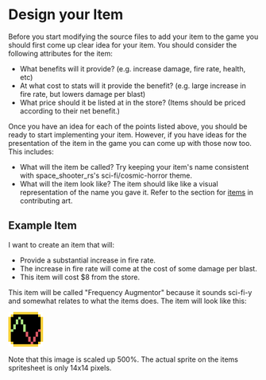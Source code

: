 # Design your Item

Before you start modifying the source files to add your item to the game you
should first come up clear idea for your item. You should consider the following
attributes for the item:

- What benefits will it provide? (e.g. increase damage, fire rate, health, etc)
- At what cost to stats will it provide the benefit? (e.g. large increase in
  fire rate, but lowers damage per blast)
- What price should it be listed at in the store? (Items should be priced
  according to their net benefit.)

Once you have an idea for each of the points listed above, you should be ready
to start implementing your item. However, if you have ideas for the presentation
of the item in the game you can come up with those now too. This includes:

- What will the item be called? Try keeping your item's name consistent with
  space_shooter_rs's sci-fi/cosmic-horror theme.
- What will the item look like? The item should like like a visual
  representation of the name you gave it. Refer to the section for
  [items]() in contributing art.

## Example Item

I want to create an item that will:

- Provide a substantial increase in fire rate.
- The increase in fire rate will come at the cost of some damage per blast.
- This item will cost $8 from the store.

This item will be called "Frequency Augmentor" because it sounds sci-fi-y and
somewhat relates to what the items does. The item will look like this:

![frequency_aumgentor](assets/frequency_augmentor_example.png)

Note that this image is scaled up 500%. The actual sprite on the items spritesheet
is only 14x14 pixels.
